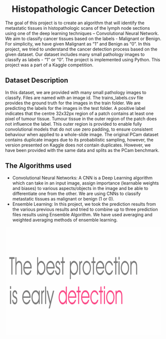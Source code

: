 # <div align="center">Histopathologic Cancer Detection</div>

The goal of this project is to create an algorithm that will identify the metastatic tissues in histopathologic scans of the lymph node sections using one of the deep learning techniques – Convolutional Neural Network. We aim to classify cancer tissues based on the labels - Malignant or Benign. For simplicity, we have given Malignant as “1” and Benign as “0”. In this project, we tried to understand the cancer detection process based on the given dataset. Our dataset includes many small pathology images to classify as labels - “1” or “0”. The project is implemented using Python. This project was a part of a Kaggle competition.

## Dataset Description
In this dataset, we are provided with many small pathology images to classify. Files are named with an image id. The trains_labels.csv file provides the ground truth for the images in the train folder. We are predicting the labels for the images in the test folder. A positive label indicates that the centre 32x32px region of a patch contains at least one pixel of tumour tissue. Tumour tissue in the outer region of the patch does not influence the label. This outer region is provided to enable fully convolutional models that do not use zero padding, to ensure consistent behaviour when applied to a whole-slide image. The original PCam dataset contains duplicate images due to its probabilistic sampling, however, the version presented on Kaggle does not contain duplicates. However, we have been provided with the same data and splits as the PCam benchmark.   

## The Algorithms used  
* Convolutional Neural Networks: A CNN is a Deep Learning algorithm which can take in an input image, assign importance (learnable weights and biases) to various aspects/objects in the image and be able to differentiate one from the other. We are using CNNs to classify metastatic tissues as malignant or benign (1 or 0). 
* Ensemble Learning: In this project, we took the prediction results from the various previous results and tried to combine up to three prediction files results using Ensemble Algorithm. We have used averaging and weighted averaging methods of ensemble learning.  

<p align = "center"><img width="500" img height="350" src = "https://github.com/siddh30/Histopathologic-Cancer-Detection/blob/master/logo.png"</p>

 

